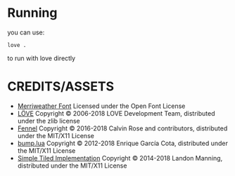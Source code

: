 # Running
you can use:
```
love .
```
to run with love directly



# CREDITS/ASSETS

* [Merriweather Font](https://fonts.google.com/specimen/Merriweather) Licensed under the Open Font License
* [LÖVE](https://love2d.org) Copyright © 2006-2018 LOVE Development Team, distributed under the zlib license
* [Fennel](https://github.com/bakpakin/Fennel) Copyright © 2016-2018 Calvin Rose and contributors, distributed under the MIT/X11 License
* [bump.lua](https://github.com/kikito/bump.lua) Copyright © 2012-2018 Enrique García Cota, distributed under the MIT/X11 License
* [Simple Tiled Implementation](https://github.com/Karai17/Simple-Tiled-Implementation) Copyright © 2014-2018 Landon Manning, distributed under the MIT/X11 License